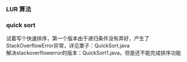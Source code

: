 ### LUR 算法


### quick sort
  试着写个快速排序，第一个版本由于递归条件没有弄好，产生了StackOverflowError异常，详见栗子：QuickSort.java \
  解决stackoverflowerror的版本：QuickSort1.java，但是还不能完成排序功能
